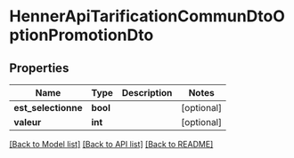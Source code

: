 # HennerApiTarificationCommunDtoOptionPromotionDto

## Properties
Name | Type | Description | Notes
------------ | ------------- | ------------- | -------------
**est_selectionne** | **bool** |  | [optional] 
**valeur** | **int** |  | [optional] 

[[Back to Model list]](../README.md#documentation-for-models) [[Back to API list]](../README.md#documentation-for-api-endpoints) [[Back to README]](../README.md)


